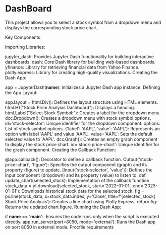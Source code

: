 # DashBoard
This project allows you to select a stock symbol from a dropdown menu and displays the corresponding stock price chart.

Key Components:

Importing Libraries:

jupyter_dash: Provides Jupyter Dash functionality for building interactive dashboards.
dash: Core Dash library for building web-based dashboards.
yfinance: Library for retrieving financial data from Yahoo Finance.
plotly.express: Library for creating high-quality visualizations.
Creating the Dash App:

app = JupyterDash(__name__): Initializes a Jupyter Dash app instance.
Defining the App Layout:

app.layout = html.Div(): Defines the layout structure using HTML elements.
html.H1("Stock Price Analysis Dashboard"): Displays a heading.
html.Label("Select Stock Symbol:"): Creates a label for the dropdown menu.
dcc.Dropdown(): Creates a dropdown menu with stock symbol options.
id='stock-selector': Unique identifier for the dropdown component.
options: List of stock symbol options.
{'label': 'AAPL', 'value': 'AAPL'}: Represents an option with label 'AAPL' and value 'AAPL'.
value='AAPL': Sets the default selected value to 'AAPL'.
dcc.Graph(): Creates an empty graph component to display the stock price chart.
id='stock-price-chart': Unique identifier for the graph component.
Creating the Callback Function:

@app.callback(): Decorator to define a callback function.
Output('stock-price-chart', 'figure'): Specifies the output component (graph) and its property (figure) to update.
[Input('stock-selector', 'value')]: Defines the input component (dropdown) and its property (value) to listen to.
def update_chart(selected_stock): Implementation of the callback function.
stock_data = yf.download(selected_stock, start='2022-01-01', end='2023-01-01'): Downloads historical stock data for the selected stock.
fig = px.line(stock_data, x=stock_data.index, y='Close', title=f'{selected_stock} Stock Price Analysis'): Creates a line chart using Plotly Express.
return fig: Returns the updated chart figure.
Running the Dash App:

if __name__ == '__main__':: Ensures the code runs only when the script is executed directly.
app.run_server(port=8050, mode='external'): Runs the Dash app on port 8050 in external mode.
Procfile
requirements
